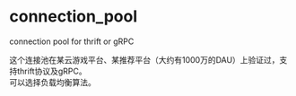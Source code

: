 # connection_pool
connection pool for thrift or gRPC

这个连接池在某云游戏平台、某推荐平台（大约有1000万的DAU）上验证过，支持thrift协议及gRPC。  
可以选择负载均衡算法。
